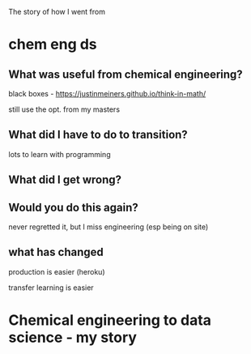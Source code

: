 
The story of how I went from 



# chem eng ds

## What was useful from chemical engineering?

black boxes - https://justinmeiners.github.io/think-in-math/

still use the opt. from my masters

## What did I have to do to transition?

lots to learn with programming

## What did I get wrong?

## Would you do this again?

never regretted it, but I miss engineering (esp being on site)

## what has changed

production is easier (heroku)

transfer learning is easier

# Chemical engineering to data science - my story
